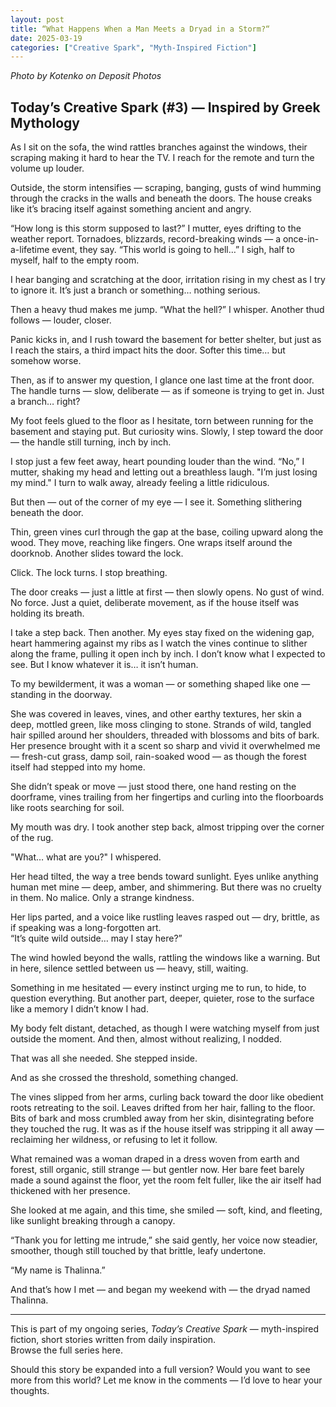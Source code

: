```yaml
---
layout: post
title: “What Happens When a Man Meets a Dryad in a Storm?“
date: 2025-03-19
categories: ["Creative Spark", "Myth-Inspired Fiction"]
---
```

*Photo by Kotenko on Deposit Photos*

## Today’s Creative Spark (#3) — Inspired by Greek Mythology

As I sit on the sofa, the wind rattles branches against the windows, their scraping making it hard to hear the TV. I reach for the remote and turn the volume up louder.

Outside, the storm intensifies — scraping, banging, gusts of wind humming through the cracks in the walls and beneath the doors. The house creaks like it’s bracing itself against something ancient and angry.

“How long is this storm supposed to last?” I mutter, eyes drifting to the weather report. Tornadoes, blizzards, record-breaking winds — a once-in-a-lifetime event, they say. “This world is going to hell…” I sigh, half to myself, half to the empty room. 

I hear banging and scratching at the door, irritation rising in my chest as I try to ignore it. It’s just a branch or something… nothing serious.

Then a heavy thud makes me jump. “What the hell?” I whisper. Another thud follows — louder, closer.

Panic kicks in, and I rush toward the basement for better shelter, but just as I reach the stairs, a third impact hits the door. Softer this time… but somehow worse. 

Then, as if to answer my question, I glance one last time at the front door. The handle turns — slow, deliberate — as if someone is trying to get in. Just a branch… right?

My foot feels glued to the floor as I hesitate, torn between running for the basement and staying put. But curiosity wins. Slowly, I step toward the door — the handle still turning, inch by inch.

I stop just a few feet away, heart pounding louder than the wind. “No,” I mutter, shaking my head and letting out a breathless laugh. "I’m just losing my mind." I turn to walk away, already feeling a little ridiculous.

But then — out of the corner of my eye — I see it. Something slithering beneath the door.

Thin, green vines curl through the gap at the base, coiling upward along the wood. They move, reaching like fingers. One wraps itself around the doorknob. Another slides toward the lock.

Click. The lock turns. I stop breathing.

The door creaks — just a little at first — then slowly opens. No gust of wind. No force. Just a quiet, deliberate movement, as if the house itself was holding its breath.

I take a step back. Then another. My eyes stay fixed on the widening gap, heart hammering against my ribs as I watch the vines continue to slither along the frame, pulling it open inch by inch. I don’t know what I expected to see. But I know whatever it is… it isn’t human. 

To my bewilderment, it was a woman — or something shaped like one — standing in the doorway.

She was covered in leaves, vines, and other earthy textures, her skin a deep, mottled green, like moss clinging to stone. Strands of wild, tangled hair spilled around her shoulders, threaded with blossoms and bits of bark. Her presence brought with it a scent so sharp and vivid it overwhelmed me — fresh-cut grass, damp soil, rain-soaked wood — as though the forest itself had stepped into my home.

She didn’t speak or move — just stood there, one hand resting on the doorframe, vines trailing from her fingertips and curling into the floorboards like roots searching for soil.

My mouth was dry. I took another step back, almost tripping over the corner of the rug.

"What… what are you?" I whispered.

Her head tilted, the way a tree bends toward sunlight. Eyes unlike anything human met mine — deep, amber, and shimmering. But there was no cruelty in them. No malice. Only a strange kindness.

Her lips parted, and a voice like rustling leaves rasped out — dry, brittle, as if speaking was a long-forgotten art.  
“It’s quite wild outside… may I stay here?”

The wind howled beyond the walls, rattling the windows like a warning. But in here, silence settled between us — heavy, still, waiting.

Something in me hesitated — every instinct urging me to run, to hide, to question everything. But another part, deeper, quieter, rose to the surface like a memory I didn’t know I had.

My body felt distant, detached, as though I were watching myself from just outside the moment. And then, almost without realizing, I nodded.

That was all she needed. She stepped inside.

And as she crossed the threshold, something changed.

The vines slipped from her arms, curling back toward the door like obedient roots retreating to the soil. Leaves drifted from her hair, falling to the floor. Bits of bark and moss crumbled away from her skin, disintegrating before they touched the rug. It was as if the house itself was stripping it all away — reclaiming her wildness, or refusing to let it follow.

What remained was a woman draped in a dress woven from earth and forest, still organic, still strange — but gentler now. Her bare feet barely made a sound against the floor, yet the room felt fuller, like the air itself had thickened with her presence. 

She looked at me again, and this time, she smiled — soft, kind, and fleeting, like sunlight breaking through a canopy.

“Thank you for letting me intrude,” she said gently, her voice now steadier, smoother, though still touched by that brittle, leafy undertone.

“My name is Thalinna.”

And that’s how I met — and began my weekend with — the dryad named Thalinna.

---

This is part of my ongoing series, *Today’s Creative Spark* — myth-inspired fiction, short stories written from daily inspiration.  
Browse the full series here.

Should this story be expanded into a full version? Would you want to see more from this world? Let me know in the comments — I’d love to hear your thoughts.